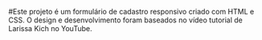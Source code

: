 #Este projeto é um formulário de cadastro responsivo criado com HTML e CSS. O design e desenvolvimento foram baseados no vídeo tutorial de Larissa Kich no YouTube.